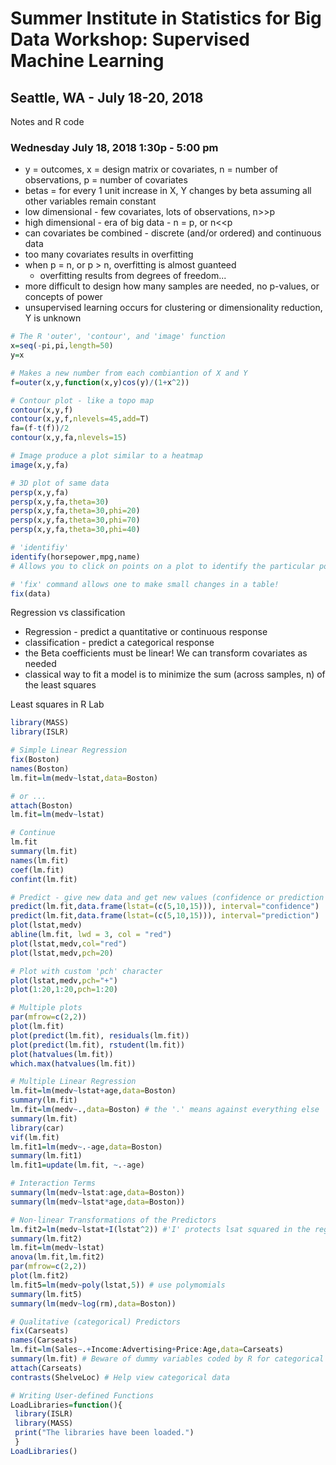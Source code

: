 # Summer Institute in Statistics for Big Data Workshop: Supervised Machine Learning
## Seattle, WA - July 18-20, 2018
Notes and R code

### Wednesday July 18, 2018 1:30p - 5:00 pm
- y = outcomes, x = design matrix or covariates, n = number of observations, p = number of covariates
- betas = for every 1 unit increase in X, Y changes by beta assuming all other variables remain constant
- low dimensional - few covariates, lots of observations, n>>p
- high dimensional - era of big data - n = p, or n<<p
- can covariates be combined - discrete (and/or ordered) and continuous data
- too many covariates results in overfitting
- when p = n, or p > n, overfitting is almost guanteed
    - overfitting results from degrees of freedom...
- more difficult to design how many samples are needed, no p-values, or concepts of power
- unsupervised learning occurs for clustering or dimensionality reduction, Y is unknown

```R
# The R 'outer', 'contour', and 'image' function
x=seq(-pi,pi,length=50)
y=x

# Makes a new number from each combiantion of X and Y
f=outer(x,y,function(x,y)cos(y)/(1+x^2))

# Contour plot - like a topo map
contour(x,y,f)
contour(x,y,f,nlevels=45,add=T)
fa=(f-t(f))/2
contour(x,y,fa,nlevels=15)

# Image produce a plot similar to a heatmap
image(x,y,fa)

# 3D plot of same data
persp(x,y,fa)
persp(x,y,fa,theta=30)
persp(x,y,fa,theta=30,phi=20)
persp(x,y,fa,theta=30,phi=70)
persp(x,y,fa,theta=30,phi=40)

# 'identifiy'
identify(horsepower,mpg,name)
# Allows you to click on points on a plot to identify the particular point.  Use CNTRL+click to quit.

# 'fix' command allows one to make small changes in a table!
fix(data)
```

Regression vs classification
- Regression - predict a quantitative or continuous response
- classification - predict a categorical response
- the Beta coefficients must be linear!  We can transform covariates as needed
- classical way to fit a model is to minimize the sum (across samples, n) of the least squares

Least squares in R Lab
```R
library(MASS)
library(ISLR)

# Simple Linear Regression
fix(Boston)
names(Boston)
lm.fit=lm(medv~lstat,data=Boston)

# or ...
attach(Boston)
lm.fit=lm(medv~lstat)

# Continue
lm.fit
summary(lm.fit)
names(lm.fit)
coef(lm.fit)
confint(lm.fit)

# Predict - give new data and get new values (confidence or prediction interval)
predict(lm.fit,data.frame(lstat=(c(5,10,15))), interval="confidence")
predict(lm.fit,data.frame(lstat=(c(5,10,15))), interval="prediction")
plot(lstat,medv)
abline(lm.fit, lwd = 3, col = "red")
plot(lstat,medv,col="red")
plot(lstat,medv,pch=20)

# Plot with custom 'pch' character
plot(lstat,medv,pch="+")
plot(1:20,1:20,pch=1:20)

# Multiple plots
par(mfrow=c(2,2))
plot(lm.fit)
plot(predict(lm.fit), residuals(lm.fit))
plot(predict(lm.fit), rstudent(lm.fit))
plot(hatvalues(lm.fit))
which.max(hatvalues(lm.fit))

# Multiple Linear Regression
lm.fit=lm(medv~lstat+age,data=Boston)
summary(lm.fit)
lm.fit=lm(medv~.,data=Boston) # the '.' means against everything else
summary(lm.fit)
library(car)
vif(lm.fit)
lm.fit1=lm(medv~.-age,data=Boston)
summary(lm.fit1)
lm.fit1=update(lm.fit, ~.-age)

# Interaction Terms
summary(lm(medv~lstat:age,data=Boston))
summary(lm(medv~lstat*age,data=Boston))

# Non-linear Transformations of the Predictors
lm.fit2=lm(medv~lstat+I(lstat^2)) #'I' protects lsat squared in the regression
summary(lm.fit2)
lm.fit=lm(medv~lstat)
anova(lm.fit,lm.fit2)
par(mfrow=c(2,2))
plot(lm.fit2)
lm.fit5=lm(medv~poly(lstat,5)) # use polymomials
summary(lm.fit5)
summary(lm(medv~log(rm),data=Boston))

# Qualitative (categorical) Predictors
fix(Carseats)
names(Carseats)
lm.fit=lm(Sales~.+Income:Advertising+Price:Age,data=Carseats)
summary(lm.fit) # Beware of dummy variables coded by R for categorical data (alphabetical)
attach(Carseats)
contrasts(ShelveLoc) # Help view categorical data

# Writing User-defined Functions
LoadLibraries=function(){
 library(ISLR)
 library(MASS)
 print("The libraries have been loaded.")
 }
LoadLibraries()
```
